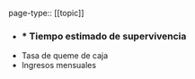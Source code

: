 page-type:: [[topic]]
- ### * Tiempo estimado de supervivencia
* Tasa de queme de caja
* Ingresos mensuales


